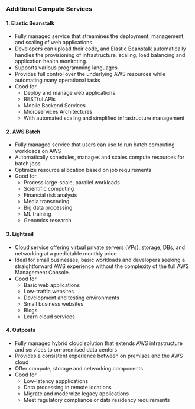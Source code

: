 ### Additional Compute Services

#### 1. Elastic Beanstalk
- Fully managed service that streamines the deployment, management, and scaling of web applications
- Developers can upload their code, and Elastic Beanstalk automatically handles the provisioning of infrastructure, scaling, load balancing and application health moniroting.
- Supports various programming languages
- Provides full control over the underlying AWS resources while automating many operational tasks
- Good for
  - Deploy and manage web applications
  - RESTful APIs
  - Mobile Backend Services
  - Microservices Architectures
  - With automated scaling and simplified infrastructure management
 
#### 2. AWS Batch
- Fully managed service that users can use to run batch computing workloads on AWS
- Automatically schedules, manages and scales compute resources for batch jobs
- Optimize resource allocation based on job requirements
- Good for
  - Process large-scale, parallel workloads
  - Scientific computing
  - Financial risk analysis
  - Media transcoding
  - Big data processing
  - ML training
  - Genomics research
 
#### 3. Lightsail
- Cloud service offering virtual private servers (VPs), storage, DBs, and networking at a predictable monthly price
- Ideal for small businesses, basic workloads and developers seeking a straightforward AWS experience without the complexity of the full AWS Management Console.
- Good for
  - Basic web applications
  - Low-traffic websites
  - Development and testing environments
  - Small business websites
  - Blogs
  - Learn cloud services
 
#### 4. Outposts
- Fully managed hybrid cloud solution that extends AWS infrastructure and services to on-premised data centers
- Provides a consistent experience between on premises and the AWS cloud
- Offer compute, storage and networking components
- Good for
  - Low-latency appplications
  - Data processing in remote locations
  - Migrate and modernize legacy applications
  - Meet regulatory compliance or data residency requirements

